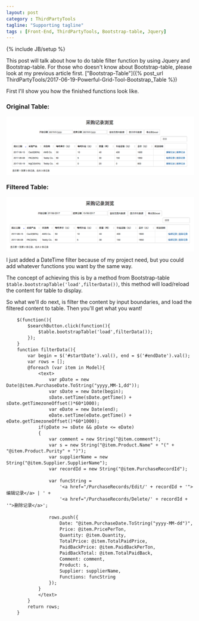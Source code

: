 ```yaml
---
layout: post
category : ThirdPartyTools
tagline: "Supporting tagline"
tags : [Front-End, ThirdPartyTools, Bootstrap-table, Jquery]
---
```

{% include JB/setup %}

This post will talk about how to do table filter function by using Jquery and Bootstrap-table. For those who doesn't know about Bootstrap-table, please look at my previous article first.
["Bootstrap-Table"]({% post_url ThirdPartyTools/2017-06-19-Powerful-Grid-Tool-Bootstrap_Table %})

First I'll show you how the finished functions look like.

### Original Table:
<img src="/assets/photos/Table-Filter-1.png" alt="Bootstrap-table" style="width: 630px; margin: 0 auto; display:block;"/> 

### Filtered Table:
<img src="/assets/photos/Table-Filter-2.png" alt="Bootstrap-table" style="width: 630px; margin: 0 auto; display:block;"/>

I just added a DateTime filter because of my project need, but you could add whatever functions you want by the same way.

The concept of achieving this is by a method from Bootstrap-table `$table.bootstrapTable('load',filterData())`, this method will load/reload the content for table to display.

So what we'll do next, is filter the content by input boundaries, and load the filtered content to table. Then you'll get what you want!

~~~
    $(function(){
        $searchButton.click(function(){
            $table.bootstrapTable('load',filterData());
        });
    }
    function filterData(){
        var begin = $('#startDate').val(), end = $('#endDate').val();
        var rows = [];
        @foreach (var item in Model){
            <text>
                var pDate = new Date(@item.PurchaseDate.ToString("yyyy,MM-1,dd"));
                var sDate = new Date(begin);
                sDate.setTime(sDate.getTime() + sDate.getTimezoneOffset()*60*1000);
                var eDate = new Date(end);
                eDate.setTime(eDate.getTime() + eDate.getTimezoneOffset()*60*1000);
            if(pDate >= sDate && pDate <= eDate)
            {
                var comment = new String("@item.comment");
                var s = new String("@item.Product.Name" + "(" + "@item.Product.Purity" + ")");
                var supplierName = new String("@item.Supplier.SupplierName");
                var recordId = new String("@item.PurchaseRecordId");

                var funcString =
                    '<a href="/PurchaseRecords/Edit/' + recordId + '">编辑记录</a> | ' +
                    '<a href="/PurchaseRecords/Delete/' + recordId + '">删除记录</a>';

                rows.push({
                    Date: "@item.PurchaseDate.ToString("yyyy-MM-dd")",
                    Price: @item.PricePerTon,
                    Quantity: @item.Quantity,
                    TotalPrice: @item.TotalPaidPrice,
                    PaidBackPrice: @item.PaidBackPerTon,
                    PaidBackTotal: @item.TotalPaidBack,
                    Comment: comment,
                    Product: s,
                    Supplier: supplierName,
                    Functions: funcString
                });
            }
            </text>
        }
        return rows;
    }
~~~
 